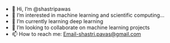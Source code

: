 - 👋 Hi, I’m @shastripawas
- 👀 I’m interested in machine learning and scientific computing...
- 🌱 I’m currently learning deep learning   
- 💞️ I’m looking to collaborate on machine learning projects
- 📫 How to reach me: Email-shastri.pavas@gmail.com

<!---
shastripawas/shastripawas is a ✨ special ✨ repository because its `README.md` (this file) appears on your GitHub profile.
You can click the Preview link to take a look at your changes.
--->
